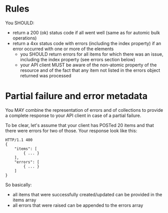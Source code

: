 # Rules
You SHOULD:
* return a 200 (ok) status code if all went well (same as for automic bulk operations)
* return a 4xx status code with errors (including the index property) if an error occurred with one or more of the elements
  * you SHOULD return errors for all items for which there was an issue, including the index property (see errors section below)
  * your API client MUST be aware of the non-atomic property of the resource and of the fact that any item not listed in the errors object returned was processed

# Partial failure and error metadata
You MAY combine the representation of errors and of collections to provide a complete response to your API client in case of a partial failure.

To be clear, let's assume that your client has POSTed 20 items and that there were errors for two of those. Your response look like this:
```
HTTP/1.1 400
{
    "items": [
        { ... }
    ],
    "errors": [
        { ... }
    ]
}
```

So basically:
* all items that were successfully created/updated can be provided in the items array
* all errors that were raised can be appended to the errors array